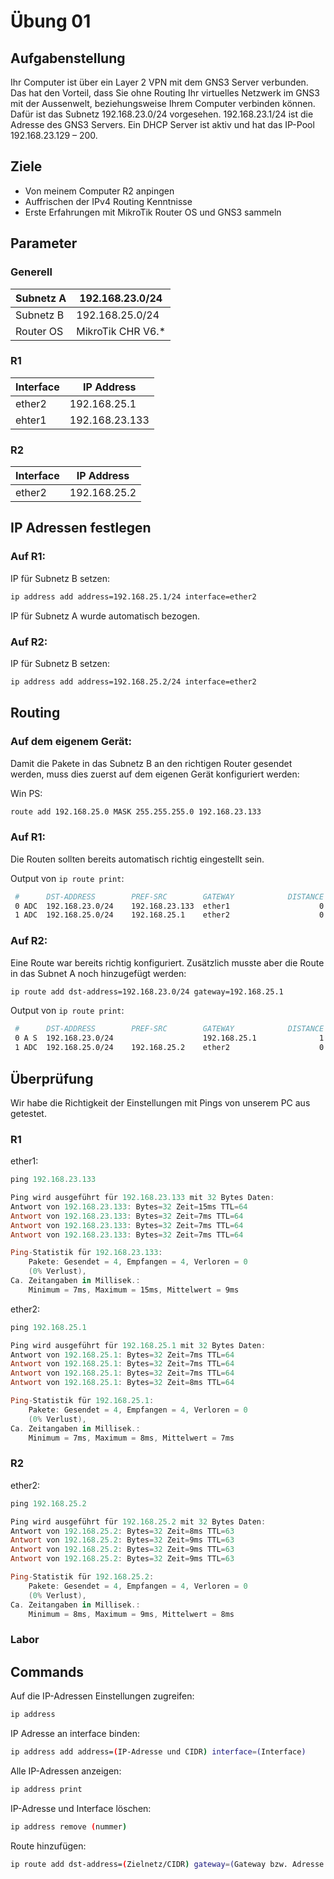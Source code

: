 # Übung 01

## Aufgabenstellung

Ihr Computer ist über ein Layer 2 VPN mit dem GNS3 Server verbunden. Das hat den Vorteil, dass Sie ohne Routing Ihr virtuelles Netzwerk im GNS3 mit der Aussenwelt, beziehungsweise Ihrem Computer verbinden können. Dafür ist das Subnetz 192.168.23.0/24 vorgesehen. 192.168.23.1/24 ist die Adresse des GNS3 Servers. Ein DHCP Server ist aktiv und hat das IP-Pool 192.168.23.129 – 200.

## Ziele

- Von meinem Computer R2 anpingen
- Auffrischen der IPv4 Routing Kenntnisse
- Erste Erfahrungen mit MikroTik Router OS und GNS3 sammeln

## Parameter

### Generell

| Subnetz A | 192.168.23.0/24   |
| --------- | ----------------- |
| Subnetz B | 192.168.25.0/24   |
| Router OS | MikroTik CHR V6.* |

### R1

| Interface | IP Address     |
| --------- | -------------- |
| ether2    | 192.168.25.1   |
| ehter1    | 192.168.23.133 |

### R2

| Interface | IP Address   |
| --------- | ------------ |
| ether2    | 192.168.25.2 |

## IP Adressen festlegen

### Auf R1:

IP für Subnetz B setzen:

```bash
ip address add address=192.168.25.1/24 interface=ether2
```

IP für Subnetz A wurde automatisch bezogen.

### Auf R2:

IP für Subnetz B setzen:

```bash
ip address add address=192.168.25.2/24 interface=ether2
```



## Routing

### Auf dem eigenem Gerät:

Damit die Pakete in das Subnetz B an den richtigen Router gesendet werden, muss dies zuerst auf dem eigenen Gerät konfiguriert werden:

Win PS: 

```bash
route add 192.168.25.0 MASK 255.255.255.0 192.168.23.133
```



### Auf R1:

Die Routen sollten bereits automatisch richtig eingestellt sein.

Output von `ip route print`:

```bash
 #      DST-ADDRESS        PREF-SRC        GATEWAY            DISTANCE
 0 ADC  192.168.23.0/24    192.168.23.133  ether1                    0
 1 ADC  192.168.25.0/24    192.168.25.1    ether2                    0
```



### Auf R2:

Eine Route war bereits richtig konfiguriert. Zusätzlich musste aber die Route in das Subnet A noch hinzugefügt werden:

```bash
ip route add dst-address=192.168.23.0/24 gateway=192.168.25.1
```

Output von `ip route print`:

```bash
 #      DST-ADDRESS        PREF-SRC        GATEWAY            DISTANCE
 0 A S  192.168.23.0/24                    192.168.25.1              1
 1 ADC  192.168.25.0/24    192.168.25.2    ether2                    0
```

## Überprüfung

Wir habe die Richtigkeit der Einstellungen mit Pings von unserem PC aus getestet.

### R1

ether1:

```powershell
ping 192.168.23.133
```

```powershell
Ping wird ausgeführt für 192.168.23.133 mit 32 Bytes Daten:
Antwort von 192.168.23.133: Bytes=32 Zeit=15ms TTL=64
Antwort von 192.168.23.133: Bytes=32 Zeit=7ms TTL=64
Antwort von 192.168.23.133: Bytes=32 Zeit=7ms TTL=64
Antwort von 192.168.23.133: Bytes=32 Zeit=7ms TTL=64

Ping-Statistik für 192.168.23.133:
    Pakete: Gesendet = 4, Empfangen = 4, Verloren = 0
    (0% Verlust),
Ca. Zeitangaben in Millisek.:
    Minimum = 7ms, Maximum = 15ms, Mittelwert = 9ms
```

ether2:

```powershell
ping 192.168.25.1
```

```powershell
Ping wird ausgeführt für 192.168.25.1 mit 32 Bytes Daten:
Antwort von 192.168.25.1: Bytes=32 Zeit=7ms TTL=64
Antwort von 192.168.25.1: Bytes=32 Zeit=7ms TTL=64
Antwort von 192.168.25.1: Bytes=32 Zeit=7ms TTL=64
Antwort von 192.168.25.1: Bytes=32 Zeit=8ms TTL=64

Ping-Statistik für 192.168.25.1:
    Pakete: Gesendet = 4, Empfangen = 4, Verloren = 0
    (0% Verlust),
Ca. Zeitangaben in Millisek.:
    Minimum = 7ms, Maximum = 8ms, Mittelwert = 7ms
```

### R2

ether2:

```powershell
ping 192.168.25.2
```

```powershell
Ping wird ausgeführt für 192.168.25.2 mit 32 Bytes Daten:
Antwort von 192.168.25.2: Bytes=32 Zeit=8ms TTL=63
Antwort von 192.168.25.2: Bytes=32 Zeit=9ms TTL=63
Antwort von 192.168.25.2: Bytes=32 Zeit=9ms TTL=63
Antwort von 192.168.25.2: Bytes=32 Zeit=9ms TTL=63

Ping-Statistik für 192.168.25.2:
    Pakete: Gesendet = 4, Empfangen = 4, Verloren = 0
    (0% Verlust),
Ca. Zeitangaben in Millisek.:
    Minimum = 8ms, Maximum = 9ms, Mittelwert = 8ms
```

### Labor



## Commands

 Auf die IP-Adressen Einstellungen zugreifen:

```bash
ip address
```

IP Adresse an interface binden:

```bash
ip address add address=(IP-Adresse und CIDR) interface=(Interface)
```

Alle IP-Adressen anzeigen:

```bash
ip address print 
```

 IP-Adresse und Interface löschen:

```bash
ip address remove (nummer)
```

Route hinzufügen:

```bash
ip route add dst-address=(Zielnetz/CIDR) gateway=(Gateway bzw. Adresse des Interfaces)
```

